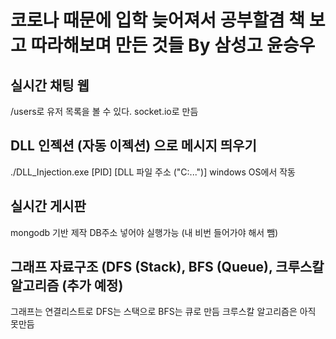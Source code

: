 # 코로나 때문에 입학 늦어져서 공부할겸 책 보고 따라해보며 만든 것들 By 삼성고 윤승우

## 실시간 채팅 웹
/users로 유저 목록을 볼 수 있다.
socket.io로 만듬

## DLL 인젝션 (자동 이젝션) 으로 메시지 띄우기
./DLL_Injection.exe [PID] [DLL 파일 주소 ("C:\...")]
windows OS에서 작동

## 실시간 게시판
mongodb 기반 제작
DB주소 넣어야 실행가능 (내 비번 들어가야 해서 뺌)

## 그래프 자료구조 (DFS (Stack), BFS (Queue), 크루스칼 알고리즘 (추가 예정)
그래프는 연결리스트로 DFS는 스택으로 BFS는 큐로 만듬
크루스칼 알고리즘은 아직 못만듬
